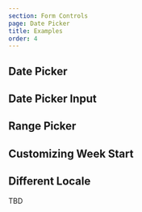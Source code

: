 ```yaml
---
section: Form Controls
page: Date Picker
title: Examples
order: 4
---
```


## Date Picker

<code-example example="date-picker"></code-example>


## Date Picker Input

<code-example example="date-picker"></code-example>

## Range Picker

<code-example example="date-range-input"></code-example>

## Customizing Week Start

<code-example example="week-start"></code-example>


## Different Locale

TBD
